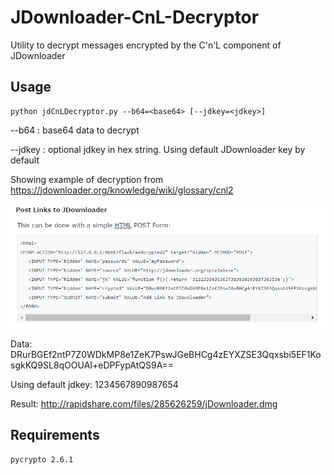 # JDownloader-CnL-Decryptor

Utility to decrypt messages encrypted by the C'n'L component of JDownloader

## Usage

```
python jdCnLDecryptor.py --b64=<base64> [--jdkey=<jdkey>]
```
--b64 : base64 data to decrypt

--jdkey : optional jdkey in hex string. Using default JDownloader key by default

Showing example of decryption from https://jdownloader.org/knowledge/wiki/glossary/cnl2

![](img.png)

Data: DRurBGEf2ntP7Z0WDkMP8e1ZeK7PswJGeBHCg4zEYXZSE3Qqxsbi5EF1KosgkKQ9SL8qOOUAI+eDPFypAtQS9A==

Using default jdkey: 1234567890987654

Result: http://rapidshare.com/files/285626259/jDownloader.dmg

## Requirements

```
pycrypto 2.6.1
```